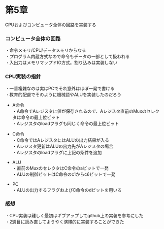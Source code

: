 # 第5章
CPUおよびコンピュータ全体の回路を実装する  

### コンピュータ全体の回路
・命令メモリ/CPU/データメモリからなる  
・プログラム内蔵方式なので命令もデータの一部として扱われる  
・入出力はメモリマップドIO方式。割り込みは実装しない  

### CPU実装の指針
・一番複雑なのは実はPCでそれ意外はほぼ一発で書ける  
・教育的配慮でそのように機械語やALUを実装したのだろう  
  
- A命令  
・A命令でAレジスタに値が保存されるので、Aレジスタ直前のMuxのセレクタは命令の最上位ビット    
・Aレジスタのloadフラグも同じく命令の最上位ビット    

- C命令  
・C命令ではAレジスタにはALUの出力結果が入る  
・Aレジスタ更新はALUの出力先がAレジスタの場合  
・Aレジスタのloadフラグに上記の条件を追加  

- ALU  
・直前のMuxのセレクタはC命令のaビットで一発  
・ALUの制御ビットはC命令のc1からc6ビットで一発  

- PC  
・ALUの出力するフラグおよびC命令のdビットを用いる  

### 感想
・CPU実装は難しく最初はギブアップしてgithub上の実装を参考にした  
・2週目に読み直してようやく演繹的に実装することができた   
